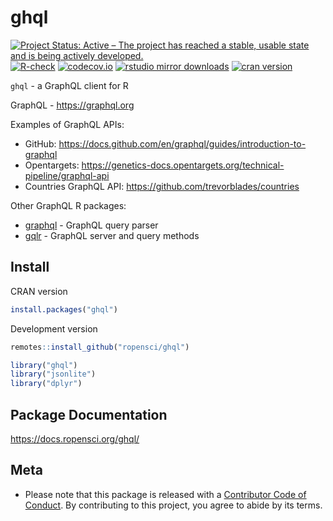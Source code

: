 ghql
====



[![Project Status: Active – The project has reached a stable, usable state and is being actively developed.](https://www.repostatus.org/badges/latest/active.svg)](https://www.repostatus.org/#active)
[![R-check](https://github.com/ropensci/ghql/workflows/R-check/badge.svg)](https://github.com/ropensci/ghql/actions?query=workflow%3AR-check)
[![codecov.io](https://codecov.io/github/ropensci/ghql/coverage.svg?branch=master)](https://codecov.io/github/ropensci/ghql?branch=master)
[![rstudio mirror downloads](https://cranlogs.r-pkg.org/badges/ghql)](https://github.com/r-hub/cranlogs.app)
[![cran version](https://www.r-pkg.org/badges/version/ghql)](https://cran.r-project.org/package=ghql)

`ghql` - a GraphQL client for R

GraphQL - <https://graphql.org>

Examples of GraphQL APIs:

* GitHub: <https://docs.github.com/en/graphql/guides/introduction-to-graphql>
* Opentargets: <https://genetics-docs.opentargets.org/technical-pipeline/graphql-api>
* Countries GraphQL API: <https://github.com/trevorblades/countries>

Other GraphQL R packages:

* [graphql][] - GraphQL query parser
* [gqlr][] - GraphQL server and query methods

## Install

CRAN version


```r
install.packages("ghql")
```

Development version


```r
remotes::install_github("ropensci/ghql")
```


```r
library("ghql")
library("jsonlite")
library("dplyr")
```

## Package Documentation

<https://docs.ropensci.org/ghql/>

## Meta

* Please note that this package is released with a [Contributor Code of Conduct](https://ropensci.org/code-of-conduct/). By contributing to this project, you agree to abide by its terms.

[gqlr]: https://github.com/schloerke/gqlr
[graphql]: https://github.com/ropensci/graphql
[libgraphqlparser]: https://github.com/graphql/libgraphqlparser
